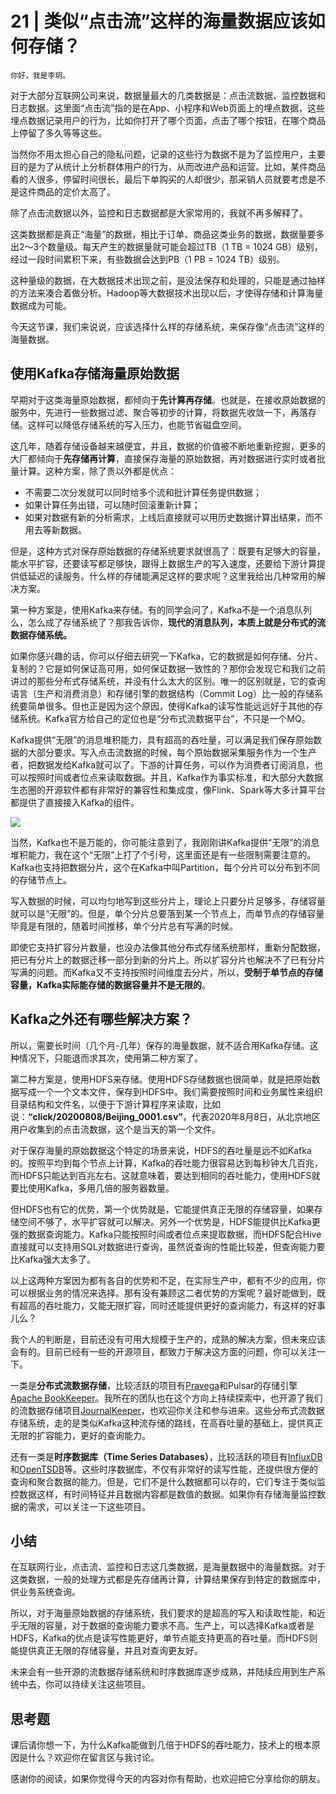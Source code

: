 # 21 | 类似“点击流”这样的海量数据应该如何存储？

    你好，我是李玥。

对于大部分互联网公司来说，数据量最大的几类数据是：点击流数据、监控数据和日志数据。这里面“点击流”指的是在App、小程序和Web页面上的埋点数据，这些埋点数据记录用户的行为，比如你打开了哪个页面，点击了哪个按钮，在哪个商品上停留了多久等等这些。

当然你不用太担心自己的隐私问题，记录的这些行为数据不是为了监控用户，主要目的是为了从统计上分析群体用户的行为，从而改进产品和运营。比如，某件商品看的人很多，停留时间很长，最后下单购买的人却很少，那采销人员就要考虑是不是这件商品的定价太高了。

除了点击流数据以外，监控和日志数据都是大家常用的，我就不再多解释了。

这类数据都是真正“海量”的数据，相比于订单、商品这类业务的数据，数据量要多出2～3个数量级。每天产生的数据量就可能会超过TB（1 TB = 1024 GB）级别，经过一段时间累积下来，有些数据会达到PB（1 PB = 1024 TB）级别。

这种量级的数据，在大数据技术出现之前，是没法保存和处理的，只能是通过抽样的方法来凑合着做分析。Hadoop等大数据技术出现以后，才使得存储和计算海量数据成为可能。

今天这节课，我们来说说，应该选择什么样的存储系统，来保存像“点击流”这样的海量数据。

## 使用Kafka存储海量原始数据

早期对于这类海量原始数据，都倾向于**先计算再存储**。也就是，在接收原始数据的服务中，先进行一些数据过滤、聚合等初步的计算，将数据先收敛一下，再落存储。这样可以降低存储系统的写入压力，也能节省磁盘空间。

这几年，随着存储设备越来越便宜，并且，数据的价值被不断地重新挖掘，更多的大厂都倾向于**先存储再计算**，直接保存海量的原始数据，再对数据进行实时或者批量计算。这种方案，除了贵以外都是优点：

*   不需要二次分发就可以同时给多个流和批计算任务提供数据；
*   如果计算任务出错，可以随时回滚重新计算；
*   如果对数据有新的分析需求，上线后直接就可以用历史数据计算出结果，而不用去等新数据。

但是，这种方式对保存原始数据的存储系统要求就很高了：既要有足够大的容量，能水平扩容，还要读写都足够快，跟得上数据生产的写入速度，还要给下游计算提供低延迟的读服务。什么样的存储能满足这样的要求呢？这里我给出几种常用的解决方案。

第一种方案是，使用Kafka来存储。有的同学会问了，Kafka不是一个消息队列么，怎么成了存储系统了？那我告诉你，**现代的消息队列，本质上就是分布式的流数据存储系统。**

如果你感兴趣的话，你可以仔细去研究一下Kafka，它的数据是如何存储、分片、复制的？它是如何保证高可用，如何保证数据一致性的？那你会发现它和我们之前讲过的那些分布式存储系统，并没有什么太大的区别。唯一的区别就是，它的查询语言（生产和消费消息）和存储引擎的数据结构（Commit Log）比一般的存储系统要简单很多。但也正是因为这个原因，使得Kafka的读写性能远远好于其他的存储系统。Kafka官方给自己的定位也是“分布式流数据平台”，不只是一个MQ。

Kafka提供“无限”的消息堆积能力，具有超高的吞吐量，可以满足我们保存原始数据的大部分要求。写入点击流数据的时候，每个原始数据采集服务作为一个生产者，把数据发给Kafka就可以了。下游的计算任务，可以作为消费者订阅消息，也可以按照时间或者位点来读取数据。并且，Kafka作为事实标准，和大部分大数据生态圈的开源软件都有非常好的兼容性和集成度，像Flink、Spark等大多计算平台都提供了直接接入Kafka的组件。

![](https://static001.geekbang.org/resource/image/ba/8c/ba6bae1b4e59ba2000f0789886248d8c.jpg)

当然，Kafka也不是万能的，你可能注意到了，我刚刚讲Kafka提供“无限”的消息堆积能力，我在这个“无限”上打了个引号，这里面还是有一些限制需要注意的。Kafka也支持把数据分片，这个在Kafka中叫Partition，每个分片可以分布到不同的存储节点上。

写入数据的时候，可以均匀地写到这些分片上，理论上只要分片足够多，存储容量就可以是“无限”的。但是，单个分片总要落到某一个节点上，而单节点的存储容量毕竟是有限的，随着时间推移，单个分片总有写满的时候。

即使它支持扩容分片数量，也没办法像其他分布式存储系统那样，重新分配数据，把已有分片上的数据迁移一部分到新的分片上。所以扩容分片也解决不了已有分片写满的问题。而Kafka又不支持按照时间维度去分片，所以，**受制于单节点的存储容量，Kafka实际能存储的数据容量并不是无限的**。

## Kafka之外还有哪些解决方案？

所以，需要长时间（几个月-几年）保存的海量数据，就不适合用Kafka存储。这种情况下，只能退而求其次，使用第二种方案了。

第二种方案是，使用HDFS来存储。使用HDFS存储数据也很简单，就是把原始数据写成一个一个文本文件，保存到HDFS中。我们需要按照时间和业务属性来组织目录结构和文件名，以便于下游计算程序来读取，比如说：**“click/20200808/Beijing\_0001.csv”**，代表2020年8月8日，从北京地区用户收集到的点击流数据，这个是当天的第一个文件。

对于保存海量的原始数据这个特定的场景来说，HDFS的吞吐量是远不如Kafka的。按照平均到每个节点上计算，Kafka的吞吐能力很容易达到每秒钟大几百兆，而HDFS只能达到百兆左右。这就意味着，要达到相同的吞吐能力，使用HDFS就要比使用Kafka，多用几倍的服务器数量。

但HDFS也有它的优势，第一个优势就是，它能提供真正无限的存储容量，如果存储空间不够了，水平扩容就可以解决。另外一个优势是，HDFS能提供比Kafka更强的数据查询能力。Kafka只能按照时间或者位点来提取数据，而HDFS配合Hive直接就可以支持用SQL对数据进行查询，虽然说查询的性能比较差，但查询能力要比Kafka强大太多了。

以上这两种方案因为都有各自的优势和不足，在实际生产中，都有不少的应用，你可以根据业务的情况来选择。那有没有兼顾这二者优势的方案呢？最好能做到，既有超高的吞吐能力，又能无限扩容，同时还能提供更好的查询能力，有这样的好事儿么？

我个人的判断是，目前还没有可用大规模于生产的，成熟的解决方案，但未来应该会有的。目前已经有一些的开源项目，都致力于解决这方面的问题，你可以关注一下。

一类是**分布式流数据存储**，比较活跃的项目有[Pravega](https://github.com/pravega/pravega)和Pulsar的存储引擎[Apache BookKeeper](https://github.com/apache/bookkeeper)。我所在的团队也在这个方向上持续探索中，也开源了我们的流数据存储项目[JournalKeeper](https://github.com/chubaostream/journalkeeper)，也欢迎你关注和参与进来。这些分布式流数据存储系统，走的是类似Kafka这种流存储的路线，在高吞吐量的基础上，提供真正无限的扩容能力，更好的查询能力。

还有一类是**时序数据库（Time Series Databases）**，比较活跃的项目有[InfluxDB](https://github.com/influxdata/influxdb)和[OpenTSDB](https://github.com/OpenTSDB/opentsdb)等。这些时序数据库，不仅有非常好的读写性能，还提供很方便的查询和聚合数据的能力。但是，它们不是什么数据都可以存的，它们专注于类似监控数据这样，有时间特征并且数据内容都是数值的数据。如果你有存储海量监控数据的需求，可以关注一下这些项目。

## 小结

在互联网行业，点击流、监控和日志这几类数据，是海量数据中的海量数据。对于这类数据，一般的处理方式都是先存储再计算，计算结果保存到特定的数据库中，供业务系统查询。

所以，对于海量原始数据的存储系统，我们要求的是超高的写入和读取性能，和近乎无限的容量，对于数据的查询能力要求不高。生产上，可以选择Kafka或者是HDFS，Kafka的优点是读写性能更好，单节点能支持更高的吞吐量。而HDFS则能提供真正无限的存储容量，并且对查询更友好。

未来会有一些开源的流数据存储系统和时序数据库逐步成熟，并陆续应用到生产系统中去，你可以持续关注这些项目。

## 思考题

课后请你想一下，为什么Kafka能做到几倍于HDFS的吞吐能力，技术上的根本原因是什么？欢迎你在留言区与我讨论。

感谢你的阅读，如果你觉得今天的内容对你有帮助，也欢迎把它分享给你的朋友。
    